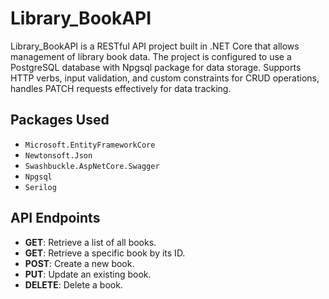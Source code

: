 # Library_BookAPI

Library_BookAPI is a RESTful API project built in .NET Core that allows management of library book data. The project is configured to use a PostgreSQL database with Npgsql package for data storage. Supports HTTP verbs, input validation, and custom constraints for CRUD operations, handles PATCH requests effectively for data tracking.

## Packages Used

- `Microsoft.EntityFrameworkCore`
- `Newtonsoft.Json`
- `Swashbuckle.AspNetCore.Swagger`
- `Npgsql`
- `Serilog`

## API Endpoints

- **GET**: Retrieve a list of all books.
- **GET**: Retrieve a specific book by its ID.
- **POST**: Create a new book.
- **PUT**: Update an existing book.
- **DELETE**: Delete a book.
